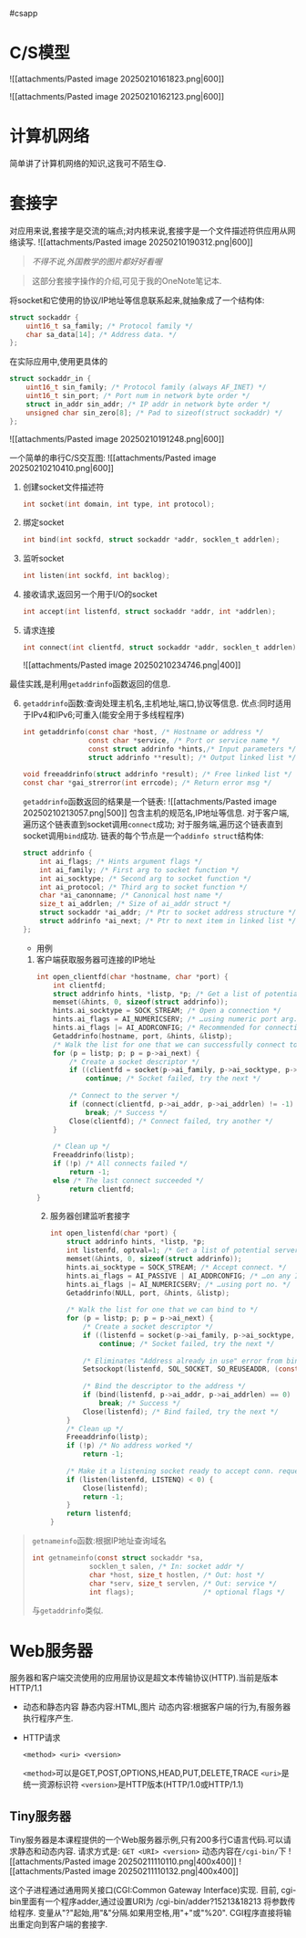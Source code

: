 #csapp 

# C/S模型
![[attachments/Pasted image 20250210161823.png|600]]

![[attachments/Pasted image 20250210162123.png|600]]

# 计算机网络
简单讲了计算机网络的知识,这我可不陌生😋.

# 套接字
对应用来说,套接字是交流的端点;对内核来说,套接字是一个文件描述符供应用从网络读写.
![[attachments/Pasted image 20250210190312.png|600]]
> *不得不说,外国教学的图片都好好看喔*

> 这部分套接字操作的介绍,可见于我的OneNote笔记本.

将socket和它使用的协议/IP地址等信息联系起来,就抽象成了一个结构体:
```C
struct sockaddr { 
	uint16_t sa_family; /* Protocol family */ 
	char sa_data[14]; /* Address data. */ 
};
```
在实际应用中,使用更具体的
```C
struct sockaddr_in { 
	uint16_t sin_family; /* Protocol family (always AF_INET) */ 
	uint16_t sin_port; /* Port num in network byte order */ 
	struct in_addr sin_addr; /* IP addr in network byte order */ 
	unsigned char sin_zero[8]; /* Pad to sizeof(struct sockaddr) */ 
};
```
![[attachments/Pasted image 20250210191248.png|600]]


一个简单的串行C/S交互图:
![[attachments/Pasted image 20250210210410.png|600]]

1. 创建socket文件描述符
	```C
	int socket(int domain, int type, int protocol);
	```
2. 绑定socket
	```C
	int bind(int sockfd, struct sockaddr *addr, socklen_t addrlen);
	```
3. 监听socket
	```C
	int listen(int sockfd, int backlog);
	```
4. 接收请求,返回另一个用于I/O的socket
	```C
	int accept(int listenfd, struct sockaddr *addr, int *addrlen);
	```
5. 请求连接
	```C
	int connect(int clientfd, struct sockaddr *addr, socklen_t addrlen);
	```
	![[attachments/Pasted image 20250210234746.png|400]]

最佳实践,是利用`getaddrinfo`函数返回的信息.

6. `getaddrinfo`函数:查询处理主机名,主机地址,端口,协议等信息.
	优点:同时适用于IPv4和IPv6;可重入(能安全用于多线程程序)
	```C
	int getaddrinfo(const char *host, /* Hostname or address */ 
					const char *service, /* Port or service name */ 
					const struct addrinfo *hints,/* Input parameters */ 
					struct addrinfo **result); /* Output linked list */ 
					
	void freeaddrinfo(struct addrinfo *result); /* Free linked list */ 
	const char *gai_strerror(int errcode); /* Return error msg */
	```
	`getaddrinfo`函数返回的结果是一个链表:
	![[attachments/Pasted image 20250210213057.png|500]]
	包含主机的规范名,IP地址等信息.
	对于客户端,遍历这个链表直到socket调用`connect`成功;
	对于服务端,遍历这个链表直到socket调用`bind`成功.
	链表的每个节点是一个`addinfo struct`结构体:
	```C
	struct addrinfo { 
		int ai_flags; /* Hints argument flags */ 
		int ai_family; /* First arg to socket function */ 
		int ai_socktype; /* Second arg to socket function */ 
		int ai_protocol; /* Third arg to socket function */ 
		char *ai_canonname; /* Canonical host name */ 
		size_t ai_addrlen; /* Size of ai_addr struct */ 
		struct sockaddr *ai_addr; /* Ptr to socket address structure */ 
		struct addrinfo *ai_next; /* Ptr to next item in linked list */ 
	};
	```
	- 用例
	1. 客户端获取服务器可连接的IP地址
		```C
		int open_clientfd(char *hostname, char *port) { 
			int clientfd; 
			struct addrinfo hints, *listp, *p; /* Get a list of potential server addresses */ 
			memset(&hints, 0, sizeof(struct addrinfo)); 
			hints.ai_socktype = SOCK_STREAM; /* Open a connection */ 
			hints.ai_flags = AI_NUMERICSERV; /* …using numeric port arg. */ 
			hints.ai_flags |= AI_ADDRCONFIG; /* Recommended for connections */ 
			Getaddrinfo(hostname, port, &hints, &listp);
			/* Walk the list for one that we can successfully connect to */ 
			for (p = listp; p; p = p->ai_next) { 
				/* Create a socket descriptor */ 
				if ((clientfd = socket(p->ai_family, p->ai_socktype, p->ai_protocol)) < 0) 
					continue; /* Socket failed, try the next */ 
					
				/* Connect to the server */ 
				if (connect(clientfd, p->ai_addr, p->ai_addrlen) != -1) 
					break; /* Success */ 
				Close(clientfd); /* Connect failed, try another */ 
			} 
			
			/* Clean up */ 
			Freeaddrinfo(listp); 
			if (!p) /* All connects failed */ 
				return -1; 
			else /* The last connect succeeded */ 
				return clientfd; 
		}
		```
		2. 服务器创建监听套接字
			```C
			int open_listenfd(char *port) { 
				struct addrinfo hints, *listp, *p; 
				int listenfd, optval=1; /* Get a list of potential server addresses */ 
				memset(&hints, 0, sizeof(struct addrinfo)); 
				hints.ai_socktype = SOCK_STREAM; /* Accept connect. */ 
				hints.ai_flags = AI_PASSIVE | AI_ADDRCONFIG; /* …on any IP addr */ 
				hints.ai_flags |= AI_NUMERICSERV; /* …using port no. */ 
				Getaddrinfo(NULL, port, &hints, &listp);
				
				/* Walk the list for one that we can bind to */ 
				for (p = listp; p; p = p->ai_next) { 
					/* Create a socket descriptor */ 
					if ((listenfd = socket(p->ai_family, p->ai_socktype, p->ai_protocol)) < 0) 
						continue; /* Socket failed, try the next */ 
					
					/* Eliminates "Address already in use" error from bind */ 
					Setsockopt(listenfd, SOL_SOCKET, SO_REUSEADDR, (const void *)&optval , sizeof(int)); 
					
					/* Bind the descriptor to the address */ 
					if (bind(listenfd, p->ai_addr, p->ai_addrlen) == 0) 
						break; /* Success */ 
					Close(listenfd); /* Bind failed, try the next */ 
				}
				/* Clean up */ 
				Freeaddrinfo(listp); 
				if (!p) /* No address worked */ 
					return -1; 
					
				/* Make it a listening socket ready to accept conn. requests */ 
				if (listen(listenfd, LISTENQ) < 0) { 
					Close(listenfd); 
					return -1; 
				} 
				return listenfd; 
			}
			```
			

> `getnameinfo`函数:根据IP地址查询域名
> ```C
> int getnameinfo(const struct sockaddr *sa, 
> 				socklen_t salen, /* In: socket addr */ 
> 				char *host, size_t hostlen, /* Out: host */ 
> 				char *serv, size_t servlen, /* Out: service */ 
> 				int flags);                 /* optional flags */
> ```
> 与`getaddrinfo`类似.

# Web服务器
服务器和客户端交流使用的应用层协议是超文本传输协议(HTTP).当前是版本HTTP/1.1
- 动态和静态内容
	静态内容:HTML,图片
	动态内容:根据客户端的行为,有服务器执行程序产生.

- HTTP请求
	```
	<method> <uri> <version>
	```
	`<method>`可以是GET,POST,OPTIONS,HEAD,PUT,DELETE,TRACE
	`<uri>`是统一资源标识符
	`<version>`是HTTP版本(HTTP/1.0或HTTP/1.1)
## Tiny服务器
Tiny服务器是本课程提供的一个Web服务器示例,只有200多行C语言代码.可以请求静态和动态内容.
请求方式是:
`GET <URI> <version>`
动态内容在`/cgi-bin/`下
![[attachments/Pasted image 20250211110110.png|400x400]]   ![[attachments/Pasted image 20250211110132.png|400x400]]

这个子进程通过通用网关接口(CGI:Common Gateway Interface)实现.
目前, cgi-bin里面有一个程序adder,通过设置URI为
/cgi-bin/adder?15213&18213
将参数传给程序.
变量从"?"起始,用"&"分隔.如果用空格,用"+"或"%20".
CGI程序直接将输出重定向到客户端的套接字.

